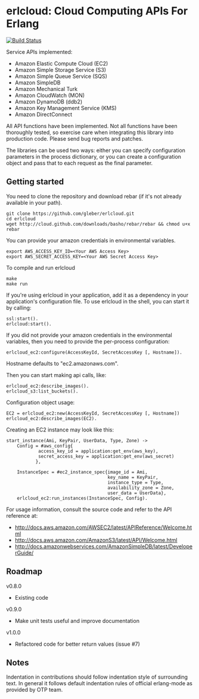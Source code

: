 # erlcloud: Cloud Computing APIs For Erlang #

[![Build Status](https://secure.travis-ci.org/alertlogic/erlcloud.png?branch=master)](http://travis-ci.org/alertlogic/erlcloud)

Service APIs implemented:

- Amazon Elastic Compute Cloud (EC2)
- Amazon Simple Storage Service (S3)
- Amazon Simple Queue Service (SQS)
- Amazon SimpleDB
- Amazon Mechanical Turk
- Amazon CloudWatch (MON)
- Amazon DynamoDB (ddb2)
- Amazon Key Management Service (KMS)
- Amazon DirectConnect

All API functions have been implemented.  Not all functions have been thoroughly tested, so exercise care when integrating this library into production code.  Please send bug reports and patches.

The libraries can be used two ways: either you can specify configuration parameters in the process dictionary, or you can create a configuration object and pass that to each request as the final parameter.

## Getting started ##
You need to clone the repository and download rebar (if it's not already available in your path).

```
git clone https://github.com/gleber/erlcloud.git
cd erlcloud
wget http://cloud.github.com/downloads/basho/rebar/rebar && chmod u+x rebar
```

You can provide your amazon credentials in environmental variables.

```
export AWS_ACCESS_KEY_ID=<Your AWS Access Key>
export AWS_SECRET_ACCESS_KEY=<Your AWS Secret Access Key>
```
To compile and run erlcloud
```
make
make run
```

If you're using erlcloud in your application, add it as a dependency in your application's configuration file.  To use erlcloud in the shell, you can start it by calling:

```
ssl:start().
erlcloud:start().
```


If you did not provide your amazon credentials in the environmental variables, then you need to provide the per-process configuration:

```
erlcloud_ec2:configure(AccessKeyId, SecretAccessKey [, Hostname]).
```

Hostname defaults to "ec2.amazonaws.com".


Then you can start making api calls, like:

```
erlcloud_ec2:describe_images().
erlcloud_s3:list_buckets().
```

Configuration object usage:

```
EC2 = erlcloud_ec2:new(AccessKeyId, SecretAccessKey [, Hostname])
erlcloud_ec2:describe_images(EC2).
```

Creating an EC2 instance may look like this:
```
start_instance(Ami, KeyPair, UserData, Type, Zone) ->
    Config = #aws_config{
            access_key_id = application:get_env(aws_key),
            secret_access_key = application:get_env(aws_secret)
           },

    InstanceSpec = #ec2_instance_spec{image_id = Ami,
                                      key_name = KeyPair,
                                      instance_type = Type,
                                      availability_zone = Zone,
                                      user_data = UserData},
    erlcloud_ec2:run_instances(InstanceSpec, Config).
```

For usage information, consult the source code and refer to the API reference at:

- http://docs.aws.amazon.com/AWSEC2/latest/APIReference/Welcome.html
- http://docs.aws.amazon.com/AmazonS3/latest/API/Welcome.html
- http://docs.amazonwebservices.com/AmazonSimpleDB/latest/DeveloperGuide/

## Roadmap ##

v0.8.0
* Existing code

v0.9.0
* Make unit tests useful and improve documentation

v1.0.0
* Refactored code for better return values (issue #7)

## Notes ##

Indentation in contributions should follow indentation style of surrounding text. In general it follows default indentation rules of official erlang-mode as provided by OTP team.
